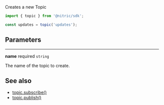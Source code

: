 Creates a new Topic

```javascript
import { topic } from '@nitric/sdk';

const updates = topic('updates');
```

## Parameters

---

**name** required `string`

The name of the topic to create.

## See also

 - [topic.subscribe()](./topic-subscribe.md)
 - [topic.publish()](./topic-publish.md)